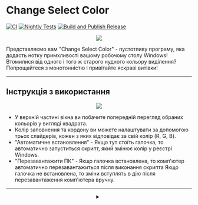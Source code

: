 # Change Select Color

[![CI](https://github.com/Yuriy-Lapin/sdas/actions/workflows/main.yml/badge.svg)](https://github.com/Yuriy-Lapin/sdas/actions/workflows/main.yml)
[![Nightly Tests](https://github.com/Yuriy-Lapin/sdas/actions/workflows/nightly-test.yml/badge.svg)](https://github.com/Yuriy-Lapin/sdas/actions/workflows/nightly-test.yml)
[![Build and Publish Release](https://github.com/Yuriy-Lapin/sdas/actions/workflows/release.yml/badge.svg)](https://github.com/Yuriy-Lapin/sdas/actions/workflows/release.yml)

<div align="center">
  <img src="https://github.com/Yuriy-Lapin/sdas/raw/main/pictures/documentation/Screenshot.png"/>
</div>

Представляємо вам "Change Select Color" - пустотливу програму, яка додасть нотку примхливості вашому робочому столу Windows! Втомилися від одного і того ж старого нудного кольору виділення? Попрощайтеся з монотонністю і привітайте яскраві витівки!

---

## Інструкція з використання

<div align="center">
  <img src="https://github.com/Yuriy-Lapin/sdas/raw/main/pictures/documentation/csc.png"/>
</div>

- У верхній частині вікна ви побачите попередній перегляд обраних кольорів у вигляді квадрата.
- Колір заповнення та кордону ви можете налаштувати за допомогою трьох слайдерів, кожен з яких відповідає за свій колір (R, G, B).
- "Автоматичне встановлення" - Якщо тут стоїть галочка, то автоматично запуститься скрипт, який змінює колір у реєстрі Windows.
- "Перезавантажити ПК" - Якщо галочка встановлена, то комп'ютер автоматично перезавантажиться після виконання скрипта Якщо галочка не встановлена, то зміни вступлять в дію після перезавантаження комп'ютера вручну.

---

<div align="center">
<details><summary></summary>
<div align="center">
<img src="https://github.com/Yuriy-Lapin/sdas/raw/main/pictures/documentation/nyan-cat-meme.gif"/>
</div>
</details>
</div>
